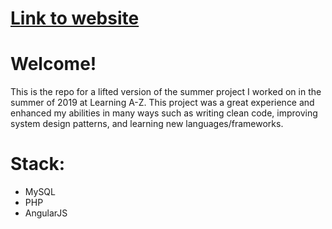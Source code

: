#	[Link to website](http://www.jacksomers.co)

# Welcome!
This is the repo for a lifted version of the summer project I worked on in the summer of 2019 at Learning A-Z. This project was a great experience and enhanced my abilities in many ways such as writing clean code, improving system design patterns, and learning new languages/frameworks.

# Stack:
- MySQL
- PHP
- AngularJS
